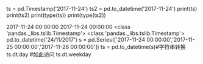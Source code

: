 ts = pd.Timestamp('2017-11-24')
ts2 = pd.to_datetime('2017-11-24')
print(ts)
print(ts2)
print(type(ts))
print(type(ts2))
>>
2017-11-24 00:00:00
2017-11-24 00:00:00
<class 'pandas._libs.tslib.Timestamp'>
<class 'pandas._libs.tslib.Timestamp'>
pd.to_datetime('24/11/2017')
s = pd.Series(['2017-11-24 00:00:00','2017-11-25 00:00:00','2017-11-26 00:00:00'])
ts = pd.to_datetime(s)#字符串转换
ts.dt.day #如此访问
ts.dt.weekday
